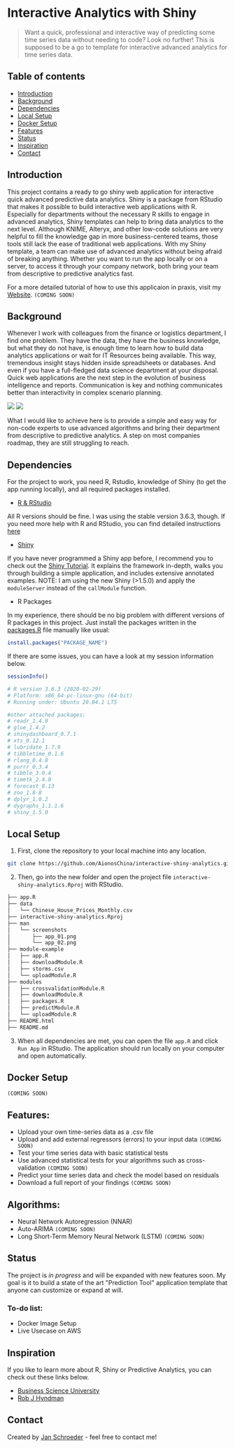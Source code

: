 # Interactive Analytics with Shiny
> Want a quick, professional and interactive way of predicting some time series data without needing to code? Look no further! This is supposed to be a go to template for interactive advanced analytics for time series data.

## Table of contents
* [Introduction](#introduction)
* [Background](#background)
* [Dependencies](#dependencies)
* [Local Setup](#local-setup)
* [Docker Setup](#docker-setup)
* [Features](#features)
* [Status](#status)
* [Inspiration](#inspiration)
* [Contact](#contact)

## Introduction
This project contains a ready to go shiny web application for interactive quick advanced predictive data analytics. Shiny is a package from RStudio that makes it possible to build interactive web applications with R.
Especially for departments without the necessary R skills to engage in advanced analytics, Shiny templates can help to bring data analytics to the next level. Although KNIME, Alteryx, and other low-code solutions are very helpful to fill the knowledge gap in more business-centered teams, those tools still lack the ease of traditional web applications. With my Shiny template, a team can make use of advanced analytics without being afraid of breaking anything. Whether you want to run the app locally or on a server, to access it through your company network, both bring your team from descriptive to predictive analytics fast.

For a more detailed tutorial of how to use this applicaion in praxis, visit my [Website](http://schroederjan.com/). `(COMING SOON)`

## Background
Whenever I work with colleagues from the finance or logistics department, I find one problem. They have the data, they have the business knowledge, but what they do not have, is enough time to learn how to build data analytics applications or wait for IT Resources being available. This way, tremendous insight stays hidden inside spreadsheets or databases. And even if you have a full-fledged data science department at your disposal. Quick web applications are the next step in the evolution of business intelligence and reports. Communication is key and nothing communicates better than interactivity in complex scenario planning. 

![](man/screenshots/app_01.png)
![](man/screenshots/app_02.png)

What I would like to achieve here is to provide a simple and easy way for non-code experts to use advanced algorithms and bring their department from descriptive to predictive analytics. A step on most companies roadmap, they are still struggling to reach.

## Dependencies
For the project to work, you need R, Rstudio, knowledge of Shiny (to get the app running locally), and all required packages installed.

* [R & RStudio](https://rstudio.com)

All R versions should be fine. I was using the stable version 3.6.3, though.
If you need more help with R and RStudio, you can find detailed instructions [here](https://rstudio.com/products/rstudio/download/#download)

* [Shiny](http://shiny.rstudio.com/tutorial/)

If you have never programmed a Shiny app before, I recommend you to check out the [Shiny Tutorial](http://shiny.rstudio.com/tutorial/). It explains the framework in-depth, walks you through building a simple application, and includes extensive annotated examples.
NOTE: I am using the new Shiny (>1.5.0) and apply the `moduleServer` instead of the `callModule` function.

* R Packages

In my experience, there should be no big problem with different versions of R packages in this project. Just install the packages written in the [packages.R](https://github.com/AionosChina/interactive-shiny-analytics/blob/main/modules/packages.R) file manually like usual:
```r
install.packages("PACKAGE_NAME")
```
If there are some issues, you can have a look at my session information below.
```r
sessionInfo()

# R version 3.6.3 (2020-02-29)
# Platform: x86_64-pc-linux-gnu (64-bit)
# Running under: Ubuntu 20.04.1 LTS

#other attached packages:
# readr_1.4.0
# glue_1.4.2
# shinydashboard_0.7.1
# xts_0.12.1
# lubridate_1.7.9
# tibbletime_0.1.6
# rlang_0.4.8
# purrr_0.3.4
# tibble_3.0.4
# timetk_2.4.0        
# forecast_8.13
# zoo_1.8-8 
# dplyr_1.0.2 
# dygraphs_1.1.1.6  
# shiny_1.5.0         
```
## Local Setup
 1. First, clone the repository to your local machine into any location.
 
```bash
git clone https://github.com/AionosChina/interactive-shiny-analytics.git
```

2. Then, go into the new folder and open the project file `interactive-shiny-analytics.Rproj` with RStudio.

```bash
├── app.R
├── data
│   └── Chinese_House_Prices_Monthly.csv
├── interactive-shiny-analytics.Rproj
├── man
│   └── screenshots
│       ├── app_01.png
│       └── app_02.png
├── module-example
│   ├── app.R
│   ├── downloadModule.R
│   ├── storms.csv
│   └── uploadModule.R
├── modules
│   ├── crossvalidationModule.R
│   ├── downloadModule.R
│   ├── packages.R
│   ├── predictModule.R
│   └── uploadModule.R
├── README.html
├── README.md
```

3. When all dependencies are met, you can open the file `app.R` and click `Run App` in RStudio.
The application should run locally on your computer and open automatically.

## Docker Setup
`(COMING SOON)`

## Features:
* Upload your own time-series data as a .csv file
* Upload and add external regressors (errors) to your input data `(COMING SOON)`
* Test your time series data with basic statistical tests
* Use advanced statistical tests for your algorithms such as cross-validation `(COMING SOON)`
* Predict your time series data and check the model based on residuals
* Download a full report of your findings `(COMING SOON)`

## Algorithms:
* Neural Network Autoregression (NNAR)
* Auto-ARIMA `(COMING SOON)`
* Long Short-Term Memory Neural Network (LSTM) `(COMING SOON)`

## Status
The project is _in progress_ and will be expanded with new features soon.
My goal is it to build a state of the art "Prediction Tool" application template that anyone can customize or expand at will.

### To-do list:
* Docker Image Setup
* Live Usecase on AWS

## Inspiration
If you like to learn more about R, Shiny or Predictive Analytics, you can check out these links below.

* [Business Science University](https://university.business-science.io/)
* [Rob J Hyndman](https://robjhyndman.com/publications/)

## Contact
Created by [Jan Schroeder](https://www.schroederjan.com/) - feel free to contact me!

